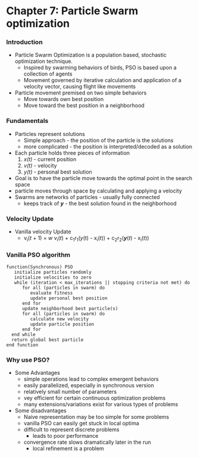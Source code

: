 # Chapter 7: Particle Swarm optimization

### Introduction
- Particle Swarm Optimization is a population based, stochastic optimization technique.
   - Inspired by swarming behaviors of birds, PSO is based upon a collection of agents
   - Movement governed by iterative calculation and application of a velocity vector, causing flight like movements
- Particle movement premised on two simple behaviors
   - Move towards own best position
   - Move toward the best position in a neighborhood

### Fundamentals
- Particles represent solutions
   - Simple approach - the position of the particle is the solutions
   - more complicated - the position is interpreted/decoded as a solution
- Each particle holds three pieces of information
   1. _x(t)_ - current position
   2. _v(t)_ - velocity
   3. _y(t)_ - personal best solution
- Goal is to have the particle move towards the optimal point in the search space
- particle moves through space by calculating and applying a velocity
- Swarms are networks of particles - usually fully connected
   - keeps track of __*y*__ - the best solution found in the neighborhood

### Velocity Update
- Vanilla velocity Update
   - v<sub>i</sub>(_t_ + 1) = _w_ v<sub>i</sub>(_t_) + c<sub>1</sub>r<sub>1</sub>(_y_(t) - x<sub>i</sub>(_t_)) + c<sub>2</sub>r<sub>2</sub>(__*y*__(_t_) - x<sub>i</sub>(_t_))

### Vanilla PSO algorithm
```
function(Synchronous) PSO
   initialize particles randomly
   initialize velocities to zero
   while (iteration < max_iterations || stopping criteria not met) do
      for all (particles in swarm) do
         evaluate fitness
         update personal best position
      end for
      update neighborhood best particle(s)
      for all (particles in swarm) do
         calculate new velocity
         update particle position
      end for
  end while
  return global best particle
end function
```

### Why use PSO?
- Some Advantages
   - simple operations lead to complex emergent behaviors
   - easily parallelized, especially in synchronous version
   - relatively small number of parameters
   - vey efficient for certain continuous optimization problems
   - many extensions/variations exist for various types of problems
- Some disadvantages
   - Naive representation may be too simple for some problems
   - vanilla PSO can easily get stuck in local optima
   - difficult to represent discrete problems
      - leads to poor performance
  - convergence rate slows dramatically later in the run
     - local refinement is a problem

